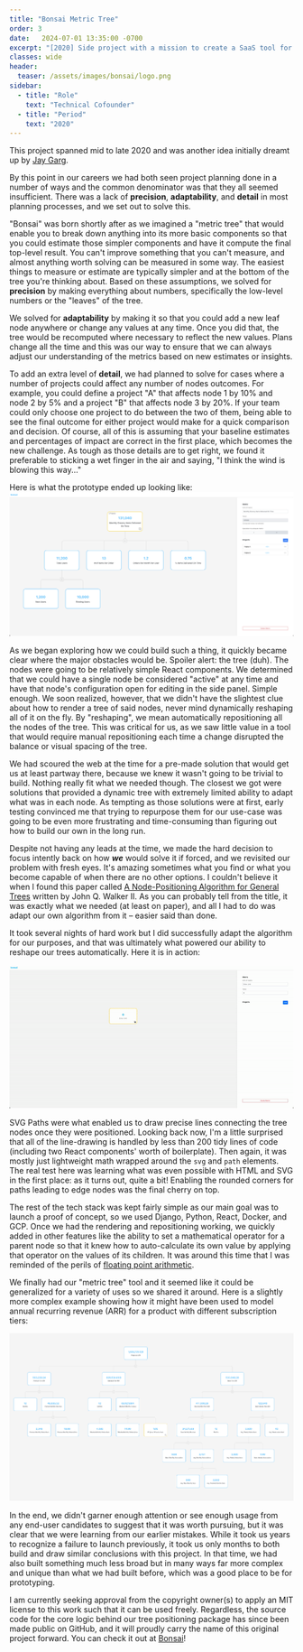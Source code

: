 ```yaml
---
title: "Bonsai Metric Tree"
order: 3
date:   2024-07-01 13:35:00 -0700
excerpt: "[2020] Side project with a mission to create a SaaS tool for improved project planning and metric roll-ups"
classes: wide
header:
  teaser: /assets/images/bonsai/logo.png
sidebar:
  - title: "Role"
    text: "Technical Cofounder"
  - title: "Period"
    text: "2020"
---
```


This project spanned mid to late 2020 and was another idea initially dreamt up by 
<a href="https://www.linkedin.com/in/jgarg/" target="_blank">Jay Garg</a>.

By this point in our careers we had both seen project planning done in a number of ways and the
common denominator was that they all seemed insufficient. There was a lack of **precision**,
**adaptability**, and **detail** in most planning processes, and we set out to solve this.

"Bonsai" was born shortly after as we imagined a "metric tree" that would enable you to break down
anything into its more basic components so that you could estimate those simpler components and have
it compute the final top-level result. You can't improve something that you can't measure, and
almost anything worth solving can be measured in some way. The easiest things to measure or estimate
are typically simpler and at the bottom of the tree you're thinking about. Based on these
assumptions, we solved for **precision** by making everything about numbers, specifically the low-level
numbers or the "leaves" of the tree.

We solved for **adaptability** by making it so that you could add a new leaf node anywhere or change any
values at any time. Once you did that, the tree would be recomputed where necessary to reflect the
new values. Plans change all the time and this was our way to ensure that we can always adjust our
understanding of the metrics based on new estimates or insights.

To add an extra level of **detail**, we had planned to solve for cases where a number of projects
could affect any number of nodes outcomes. For example, you could define a project "A" that affects
node 1 by 10% and node 2 by 5% and a project "B" that affects node 3 by 20%. If your team could only
choose one project to do between the two of them, being able to see the final outcome for either
project would make for a quick comparison and decision. Of course, all of this is assuming that your
baseline estimates and percentages of impact are correct in the first place, which becomes the new
challenge. As tough as those details are to get right, we found it preferable to sticking a wet
finger in the air and saying, "I think the wind is blowing this way..."

Here is what the prototype ended up looking like:
[![Bonsai metric tree simple example](/assets/images/bonsai/ex_tree.png)](/assets/images/bonsai/ex_tree.png)

As we began exploring how we could build such a thing, it quickly became clear where the major
obstacles would be. Spoiler alert: the tree (duh). The nodes were going to be relatively simple
React components. We determined that we could have a single node be considered "active" at any time
and have that node's configuration open for editing in the side panel. Simple enough. We soon
realized, however, that we didn't have the slightest clue about how to render a tree of said nodes,
never mind dynamically reshaping all of it on the fly. By "reshaping", we mean automatically
repositioning all the nodes of the tree. This was critical for us, as we saw little value in a tool that
would require manual repositioning each time a change disrupted the balance or visual spacing of the
tree.

We had scoured the web at the time for a pre-made solution that would get us at least partway there,
because we knew it wasn't going to be trivial to build. Nothing really fit what we needed though.
The closest we got were solutions that provided a dynamic tree with extremely limited ability to
adapt what was in each node. As tempting as those solutions were at first, early testing convinced
me that trying to repurpose them for our use-case was going to be even more frustrating and
time-consuming than figuring out how to build our own in the long run.

Despite not having any leads at the time, we made the hard decision to focus intently back on
how ***we*** would solve it if forced, and we revisited our problem with fresh eyes. It's amazing
sometimes what you find or what you become capable of when there are no other options. I couldn't
believe it when I found this paper called <a href="https://www.cs.unc.edu/techreports/89-034.pdf"
target="_blank">A Node-Positioning Algorithm for General Trees</a> written by John Q. Walker II. As
you can probably tell from the title, it was exactly what we needed (at least on paper), and all I
had to do was adapt our own algorithm from it – easier said than done.

It took several nights of hard work but I did successfully adapt the algorithm for our
purposes, and that was ultimately what powered our ability to reshape our trees automatically. Here
it is in action:

[![Tree positioning demo GIF](/assets/images/bonsai/tree_pos.gif)](/assets/images/bonsai/tree_pos.gif)

SVG Paths were what enabled us to draw precise lines connecting the tree nodes once they were
positioned. Looking back now, I'm a little surprised that all of the line-drawing is handled by less
than 200 tidy lines of code (including two React components' worth of boilerplate). Then again, it
was mostly just lightweight math wrapped around the `svg` and `path` elements. The real test here
was learning what was even possible with HTML and SVG in the first place: as it turns out, quite a
bit! Enabling the rounded corners for paths leading to edge nodes was the final cherry on top.

The rest of the tech stack was kept fairly simple as our main goal was to launch a proof of concept,
so we used Django, Python, React, Docker, and GCP. Once we had the rendering and repositioning
working, we quickly added in other features like the ability to set a mathematical operator for a
parent node so that it knew how to auto-calculate its own value by applying that operator on the
values of its children. It was around this time that I was reminded of the perils of <a href="{%
post_url 2024-07-01-floating-point-arithmetic %}" target="_blank"> floating point arithmetic</a>.

We finally had our "metric tree" tool and it seemed like it could be generalized for a variety of
uses so we shared it around. Here is a slightly more complex example showing how it might have been
used to model annual recurring revenue (ARR) for a product with different subscription tiers:

[![Bonsai metric tree ARR example](/assets/images/bonsai/arr_example.png)](/assets/images/bonsai/arr_example.png)

In the end, we didn't garner enough attention or see enough usage from any end-user candidates to
suggest that it was worth pursuing, but it was clear that we were learning from our earlier
mistakes. While it took us years to recognize a failure to launch previously, it took us only months
to both build and draw similar conclusions with this project. In that time, we had also built
something much less broad but in many ways far more complex and unique than what we had built
before, which was a good place to be for prototyping.

I am currently seeking approval from the copyright owner(s) to apply an MIT license to this work
such that it can be used freely. Regardless, the source code for the core logic behind our tree
positioning package has since been made public on GitHub, and it will proudly carry the name of this
original project forward. You can check it out at
<a href="https://github.com/sudotliu/bonsai" target="_blank">Bonsai</a>!